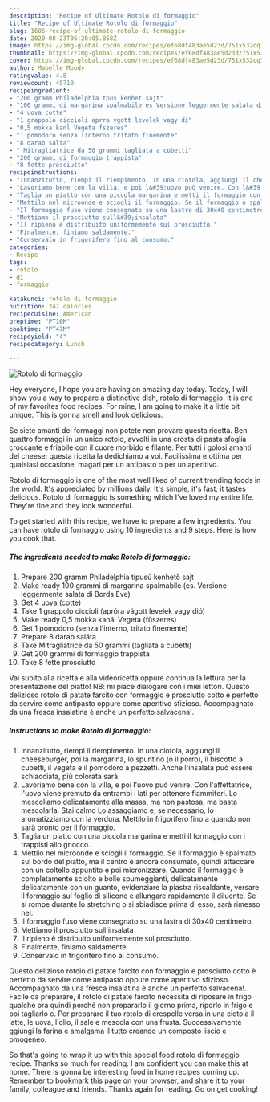 ```yaml
---
description: "Recipe of Ultimate Rotolo di formaggio"
title: "Recipe of Ultimate Rotolo di formaggio"
slug: 1686-recipe-of-ultimate-rotolo-di-formaggio
date: 2020-08-23T06:20:05.858Z
image: https://img-global.cpcdn.com/recipes/ef68df483ae5d23d/751x532cq70/rotolo-di-formaggio-recipe-main-photo.jpg
thumbnail: https://img-global.cpcdn.com/recipes/ef68df483ae5d23d/751x532cq70/rotolo-di-formaggio-recipe-main-photo.jpg
cover: https://img-global.cpcdn.com/recipes/ef68df483ae5d23d/751x532cq70/rotolo-di-formaggio-recipe-main-photo.jpg
author: Mabelle Moody
ratingvalue: 4.8
reviewcount: 45710
recipeingredient:
- "200 gramm Philadelphia tpus kenhet sajt"
- "100 grammi di margarina spalmabile es Versione leggermente salata di Bords Eve"
- "4 uova cotte"
- "1 grappolo ciccioli aprra vgott levelek vagy di"
- "0,5 mokka kanl Vegeta fszeres"
- "1 pomodoro senza linterno tritato finemente"
- "8 darab salta"
- " Mitragliatrice da 50 grammi tagliata a cubetti"
- "200 grammi di formaggio trappista"
- "8 fette prosciutto"
recipeinstructions:
- "Innanzitutto, riempi il riempimento. In una ciotola, aggiungi il cheeseburger, poi la margarina, lo spuntino (o il porro), il biscotto a cubetti, il vegeta e il pomodoro a pezzetti. Anche l&#39;insalata può essere schiacciata, più colorata sarà."
- "Lavoriamo bene con la villa, e poi l&#39;uovo può venire. Con l&#39;affettatrice, l&#39;uovo viene premuto da entrambi i lati per ottenere fiammiferi. Lo mescoliamo delicatamente alla massa, ma non pastosa, ma basta mescolarla. Stai calmo Lo assaggiamo e, se necessario, lo aromatizziamo con la verdura. Mettilo in frigorifero fino a quando non sarà pronto per il formaggio."
- "Taglia un piatto con una piccola margarina e metti il formaggio con i trappisti allo gnocco."
- "Mettilo nel microonde e sciogli il formaggio. Se il formaggio è spalmato sul bordo del piatto, ma il centro è ancora consumato, quindi attaccare con un coltello appuntito e poi micronizzare. Quando il formaggio è completamente sciolto e bolle spumeggianti, delicatamente delicatamente con un guanto, evidenziare la piastra riscaldante, versare il formaggio sul foglio di silicone e allungare rapidamente il diluente. Se si rompe durante lo stretching o si sbiadisce prima di esso, sarà rimesso nel."
- "Il formaggio fuso viene consegnato su una lastra di 30x40 centimetro."
- "Mettiamo il prosciutto sull&#39;insalata"
- "Il ripieno è distribuito uniformemente sul prosciutto."
- "Finalmente, finiamo saldamente."
- "Conservalo in frigorifero fino al consumo."
categories:
- Recipe
tags:
- rotolo
- di
- formaggio

katakunci: rotolo di formaggio 
nutrition: 247 calories
recipecuisine: American
preptime: "PT10M"
cooktime: "PT47M"
recipeyield: "4"
recipecategory: Lunch

---
```



![Rotolo di formaggio](https://img-global.cpcdn.com/recipes/ef68df483ae5d23d/751x532cq70/rotolo-di-formaggio-recipe-main-photo.jpg)

Hey everyone, I hope you are having an amazing day today. Today, I will show you a way to prepare a distinctive dish, rotolo di formaggio. It is one of my favorites food recipes. For mine, I am going to make it a little bit unique. This is gonna smell and look delicious.

Se siete amanti dei formaggi non potete non provare questa ricetta. Ben quattro formaggi in un unico rotolo, avvolti in una crosta di pasta sfoglia croccante e friabile con il cuore morbido e filante. Per tutti i golosi amanti del cheese: questa ricetta la dedichiamo a voi. Facilissima e ottima per qualsiasi occasione, magari per un antipasto o per un aperitivo.

Rotolo di formaggio is one of the most well liked of current trending foods in the world. It's appreciated by millions daily. It's simple, it's fast, it tastes delicious. Rotolo di formaggio is something which I've loved my entire life. They're fine and they look wonderful.


To get started with this recipe, we have to prepare a few ingredients. You can have rotolo di formaggio using 10 ingredients and 9 steps. Here is how you cook that.

<!--inarticleads1-->

##### The ingredients needed to make Rotolo di formaggio:

1. Prepare 200 gramm Philadelphia típusú kenhető sajt
1. Make ready 100 grammi di margarina spalmabile (es. Versione leggermente salata di Bords Eve)
1. Get 4 uova (cotte)
1. Take 1 grappolo ciccioli (apróra vágott levelek vagy dió)
1. Make ready 0,5 mokka kanál Vegeta (fűszeres)
1. Get 1 pomodoro (senza l&#39;interno, tritato finemente)
1. Prepare 8 darab saláta
1. Take  Mitragliatrice da 50 grammi (tagliata a cubetti)
1. Get 200 grammi di formaggio trappista
1. Take 8 fette prosciutto


Vai subito alla ricetta e alla videoricetta oppure continua la lettura per la presentazione del piatto! NB: mi piace dialogare con i miei lettori. Questo delizioso rotolo di patate farcito con formaggio e prosciutto cotto è perfetto da servire come antipasto oppure come aperitivo sfizioso. Accompagnato da una fresca insalatina è anche un perfetto salvacena!. 

<!--inarticleads2-->

##### Instructions to make Rotolo di formaggio:

1. Innanzitutto, riempi il riempimento. In una ciotola, aggiungi il cheeseburger, poi la margarina, lo spuntino (o il porro), il biscotto a cubetti, il vegeta e il pomodoro a pezzetti. Anche l&#39;insalata può essere schiacciata, più colorata sarà.
1. Lavoriamo bene con la villa, e poi l&#39;uovo può venire. Con l&#39;affettatrice, l&#39;uovo viene premuto da entrambi i lati per ottenere fiammiferi. Lo mescoliamo delicatamente alla massa, ma non pastosa, ma basta mescolarla. Stai calmo Lo assaggiamo e, se necessario, lo aromatizziamo con la verdura. Mettilo in frigorifero fino a quando non sarà pronto per il formaggio.
1. Taglia un piatto con una piccola margarina e metti il formaggio con i trappisti allo gnocco.
1. Mettilo nel microonde e sciogli il formaggio. Se il formaggio è spalmato sul bordo del piatto, ma il centro è ancora consumato, quindi attaccare con un coltello appuntito e poi micronizzare. Quando il formaggio è completamente sciolto e bolle spumeggianti, delicatamente delicatamente con un guanto, evidenziare la piastra riscaldante, versare il formaggio sul foglio di silicone e allungare rapidamente il diluente. Se si rompe durante lo stretching o si sbiadisce prima di esso, sarà rimesso nel.
1. Il formaggio fuso viene consegnato su una lastra di 30x40 centimetro.
1. Mettiamo il prosciutto sull&#39;insalata
1. Il ripieno è distribuito uniformemente sul prosciutto.
1. Finalmente, finiamo saldamente.
1. Conservalo in frigorifero fino al consumo.


Questo delizioso rotolo di patate farcito con formaggio e prosciutto cotto è perfetto da servire come antipasto oppure come aperitivo sfizioso. Accompagnato da una fresca insalatina è anche un perfetto salvacena!. Facile da preparare, il rotolo di patate farcito necessita di riposare in frigo qualche ora quindi perché non prepararlo il giorno prima, riporlo in frigo e poi tagliarlo e. Per preparare il tuo rotolo di crespelle versa in una ciotola il latte, le uova, l&#39;olio, il sale e mescola con una frusta. Successivamente ggiungi la farina e amalgama il tutto creando un composto liscio e omogeneo. 

So that's going to wrap it up with this special food rotolo di formaggio recipe. Thanks so much for reading. I am confident you can make this at home. There is gonna be interesting food in home recipes coming up. Remember to bookmark this page on your browser, and share it to your family, colleague and friends. Thanks again for reading. Go on get cooking!
